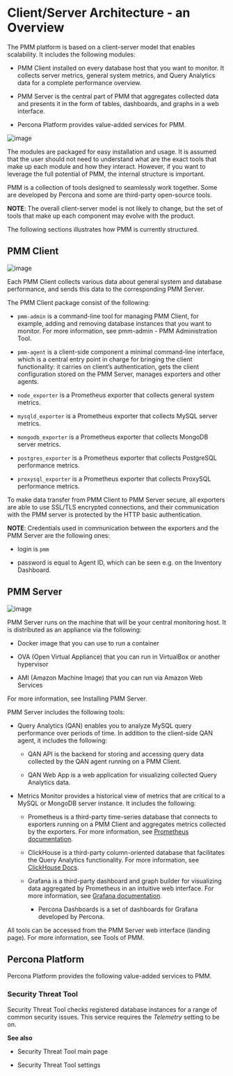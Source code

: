 # Client/Server Architecture - an Overview

The PMM platform is based on a client-server model that enables scalability.
It includes the following modules:


* PMM Client installed on every database host that you want to monitor.
It collects server metrics, general system metrics, and Query Analytics data
for a complete performance overview.


* PMM Server is the central part of PMM that aggregates collected data
and presents it in the form of tables, dashboards, and graphs in a web
interface.


* Percona Platform provides value-added services for PMM.



![image](/_images/diagram.pmm.client-server-platform.png)

The modules are packaged for easy installation and usage. It is assumed that
the user should not need to understand what are the exact tools that make up
each module and how they interact. However, if you want to leverage the full
potential of PMM, the internal structure is important.

PMM is a collection of tools designed to seamlessly work together.  Some are
developed by Percona and some are third-party open-source tools.

**NOTE**: The overall client-server model is not likely to change, but the set
of tools that make up each component may evolve with the product.

The following sections illustrates how PMM is currently structured.

## PMM Client



![image](/_images/diagram.pmm.client-architecture.png)

Each PMM Client collects various data about general system and database
performance, and sends this data to the corresponding PMM Server.

The PMM Client package consist of the following:


* `pmm-admin` is a command-line tool for managing PMM Client,
for example, adding and removing database instances
that you want to monitor.
For more information, see pmm-admin - PMM Administration Tool.


* `pmm-agent` is a client-side component a minimal command-line interface,
which is a central entry point in charge for bringing the client
functionality: it carries on client’s authentication, gets the client
configuration stored on the PMM Server, manages exporters and other agents.


* `node_exporter` is a Prometheus exporter that collects general system
metrics.


* `mysqld_exporter` is a Prometheus exporter that collects MySQL server
metrics.


* `mongodb_exporter` is a Prometheus exporter that collects MongoDB server
metrics.


* `postgres_exporter` is a Prometheus exporter that collects PostgreSQL
performance metrics.


* `proxysql_exporter` is a Prometheus exporter that collects ProxySQL
performance metrics.

To make data transfer from PMM Client to PMM Server secure, all exporters are
able to use SSL/TLS encrypted connections, and their communication with the PMM server is protected by the HTTP basic authentication.

**NOTE**: Credentials used in communication between the exporters and the PMM
Server are the following ones:


* login is `pmm`


* password is equal to Agent ID, which can be seen e.g. on the Inventory
Dashboard.

## PMM Server



![image](/_images/diagram.pmm.server-architecture.png)

PMM Server runs on the machine that will be your central monitoring host.
It is distributed as an appliance via the following:


* Docker image that you can use to run a container


* OVA (Open Virtual Appliance) that you can run in VirtualBox or another
hypervisor


* AMI (Amazon Machine Image) that you can run via Amazon Web Services

For more information, see Installing PMM Server.

PMM Server includes the following tools:


* Query Analytics (QAN) enables you to analyze MySQL query performance over periods of
time. In addition to the client-side QAN agent, it includes the following:


    * QAN API is the backend for storing and accessing query data collected by
the QAN agent running on a PMM Client.


    * QAN Web App is a web application for visualizing collected Query Analytics
data.


* Metrics Monitor provides a historical view of metrics
that are critical to a MySQL or MongoDB server instance.
It includes the following:


    * Prometheus is a third-party time-series database that connects to
exporters running on a PMM Client and aggregates metrics collected by
the exporters.  For more information, see [Prometheus documentation](https://prometheus.io/docs/introduction/overview/).


    * ClickHouse is a third-party column-oriented database that facilitates
the Query Analytics functionality. For more information, see
[ClickHouse Docs](https://clickhouse.yandex/).


    * Grafana is a third-party dashboard and graph builder for visualizing data
aggregated by Prometheus in an intuitive web interface.  For more
information, see [Grafana documentation](http://docs.grafana.org/).


        * Percona Dashboards is a set of dashboards for Grafana developed by
Percona.

All tools can be accessed from the PMM Server web interface (landing page).
For more information, see Tools of PMM.

## Percona Platform

Percona Platform provides the following value-added services to PMM.

### Security Threat Tool

Security Threat Tool checks registered database instances for a range of common security issues.
This service requires the *Telemetry* setting to be on.

**See also**


* Security Threat Tool main page


* Security Threat Tool settings
